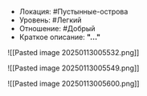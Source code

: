 - Локация: #Пустынные-острова
- Уровень: #Легкий 
- Отношение: #Добрый 
- Краткое описание: **"..."**

![[Pasted image 20250113005532.png]]

![[Pasted image 20250113005549.png]]

![[Pasted image 20250113005600.png]]

